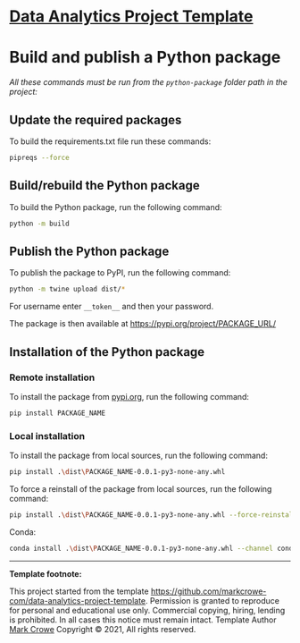 
# [Data Analytics Project Template](./../../../)

# Build and publish a Python package

*All these commands must be run from the `python-package` folder path in the project:*

## Update the required packages

To build the requirements.txt file run these commands:

```bash
pipreqs --force
```

## Build/rebuild the Python package

To build the Python package, run the following command:

```bash
python -m build
```

## Publish the Python package

To publish the package to PyPI, run the following command:

```bash
python -m twine upload dist/*
```

For username enter `__token__` and then your password.

The package is then available at <https://pypi.org/project/PACKAGE_URL/>

## Installation of the Python package

### Remote installation

To install the package from [pypi.org](https://pypi.org), run the following command:

```bash
pip install PACKAGE_NAME
```

### Local installation

To install the package from local sources, run the following command:

```bash
pip install .\dist\PACKAGE_NAME-0.0.1-py3-none-any.whl
```

To force a reinstall of the package from local sources, run the following command:

```bash
pip install .\dist\PACKAGE_NAME-0.0.1-py3-none-any.whl --force-reinstall
```

Conda:

```bash
conda install .\dist\PACKAGE_NAME-0.0.1-py3-none-any.whl --channel conda-forge
```

---
**Template footnote:**

This project started from the template <https://github.com/markcrowe-com/data-analytics-project-template>. Permission is granted to reproduce for personal and educational use only. Commercial copying, hiring, lending is prohibited. In all cases this notice must remain intact. Template Author [Mark Crowe](https://github.com/markcrowe-com/) Copyright &copy; 2021, All rights reserved.

